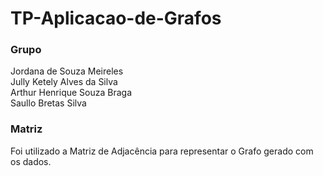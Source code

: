 # TP-Aplicacao-de-Grafos


### Grupo
Jordana de Souza Meireles  
Jully Ketely Alves da Silva  
Arthur Henrique Souza Braga  
Saullo Bretas Silva  

### Matriz
Foi utilizado a Matriz de Adjacência para representar o Grafo gerado com os dados.
